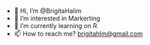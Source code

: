 - 👋 Hi, I’m @BrigitaHalim
- 👀 I’m interested in Markerting
- 🌱 I’m currently learning on R
- 📫 How to reach me? brigitahlm@gmail.com

<!---
BrigitaHalim/BrigitaHalim is a ✨ special ✨ repository because its `README.md` (this file) appears on your GitHub profile.
You can click the Preview link to take a look at your changes.
--->
